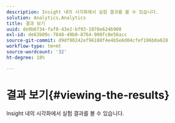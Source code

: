 ```yaml
---
description: Insight 내의 시각화에서 실험 결과를 볼 수 있습니다.
solution: Analytics,Analytics
title: 결과 보기
uuid: de9b6f34-faf8-43e2-bf93-1078e624b908
exl-id: de63b09c-7648-49b0-8764-900fc0e56acc
source-git-commit: d9df90242ef96188f4e4b5e6d04cfef196b0a628
workflow-type: tm+mt
source-wordcount: '32'
ht-degree: 18%

---
```


# 결과 보기{#viewing-the-results}

Insight 내의 시각화에서 실험 결과를 볼 수 있습니다.
